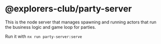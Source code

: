 # @explorers-club/party-server

This is the node server that manages spawning and running actors that run the business logic and game loop for parties.

Run it with `nx run party-server:serve`